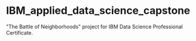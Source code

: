 # IBM_applied_data_science_capstone
"The Battle of Neighborhoods" project for IBM Data Science Professional Certificate.
